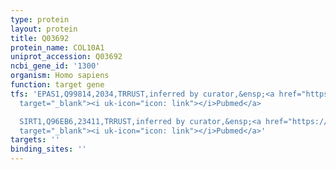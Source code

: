 ```yaml
---
type: protein
layout: protein
title: Q03692
protein_name: COL10A1
uniprot_accession: Q03692
ncbi_gene_id: '1300'
organism: Homo sapiens
function: target gene
tfs: 'EPAS1,Q99814,2034,TRRUST,inferred by curator,&ensp;<a href="https://www.ncbi.nlm.nih.gov/pubmed/?term=20495570%5Buid%5D"
  target="_blank"><i uk-icon="icon: link"></i>Pubmed</a>

  SIRT1,Q96EB6,23411,TRRUST,inferred by curator,&ensp;<a href="https://www.ncbi.nlm.nih.gov/pubmed/?term=21337390%5Buid%5D"
  target="_blank"><i uk-icon="icon: link"></i>Pubmed</a>'
targets: ''
binding_sites: ''
---
```

